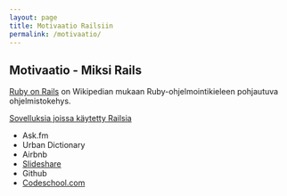 ```yaml
---
layout: page
title: Motivaatio Railsiin
permalink: /motivaatio/
---
```


## Motivaatio - Miksi Rails

[Ruby on Rails](https://fi.wikipedia.org/wiki/Ruby_on_Rails) on Wikipedian mukaan Ruby-ohjelmointikieleen pohjautuva ohjelmistokehys. 

[Sovelluksia joissa käytetty Railsia](http://skillcrush.com/2015/02/02/37-rails-sites/)
* Ask.fm
* Urban Dictionary
* Airbnb
* [Slideshare](https://prograils.com/posts/top-10-famous-sites-built-with-ruby-on-rails)
* Github
* [Codeschool.com](https://wappalyzer.com/applications/ruby-rails)


